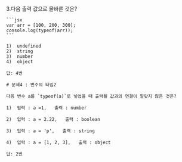 3.다음 출력 값으로 올바른 것은?

    ```jsx
    var arr = [100, 200, 300];
    console.log(typeof(arr));
    ```
    
    1)  undefined
    2)  string
    3)  number
    4)  object
    
    답: 4번
    
    # 문제4 : 변수의 타입2
    
    다음 변수 a를 `typeof(a)`로 넣었을 때 출력될 값과의 연결이 알맞지 않은 것은?
    
    1)  입력 : a =1,   출력 : number
    
    2)  입력 : a = 2.22,   출력 : boolean
    
    3)  입력 : a = 'p',   출력 : string
    
    4)  입력 : a = [1, 2, 3],   출력 : object
    
    답: 2번
